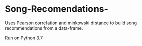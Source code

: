 # Song-Recomendations-
Uses Pearson correlation and minkowski distance to build song recommendations from a data-frame.

Run on Python 3.7 

